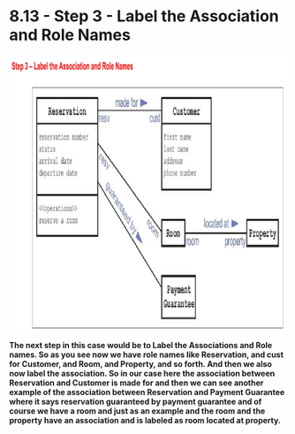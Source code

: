 # 8.13 - Step 3 - Label the Association and Role Names

<img src="/images/08_13_01.jpg" width="800" height="500">

**The next step in this case would be to Label the Associations and Role names. So as you see now we have role names like Reservation, and cust for Customer, and Room, and Property, and so forth. And then we also now label the association. So in our case here the association between Reservation and Customer is made for and then we can see another example of the association between Reservation and Payment Guarantee where it says reservation guaranteed by payment guarantee and of course we have a room and just as an example and the room and the property have an association and is labeled as room located at property.**